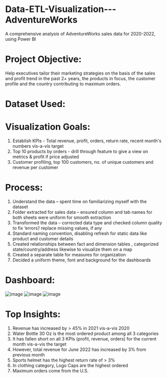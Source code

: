# Data-ETL-Visualization---AdventureWorks
A comprehensive analysis of AdventureWorks sales data for 2020-2022, using Power BI

# Project Objective:
Help executives tailor their marketing strategies on the basis of the sales and profit trend in the past 2+ years, the products in focus, the customer profile and the country contributing to maximum orders.

# Dataset Used:


# Visualization Goals:
1. Establish KPIs - Total revenue, profit, orders, return rate, recent month's numbers vis-a-vis target
2. Top 10 products by orders - drill through feature to give a view on metrics & profit if price adjusted
3. Customer profiling, top 100 customers, no. of unique customers and revenue per customer

#  Process:
1.	Understand the data – spent time on familiarizing myself with the dataset
2.	Folder extracted for sales data – ensured column and tab names for both sheets were uniform for smooth extraction
3.	Transformed the data – corrected data type and checked column quality to fix ‘errors’/ replace missing values, if any
4.	Standard naming convention, disabling refresh for static data like product and customer details
5.	Created relationships between fact and dimension tables , categorized state/country/address likewise to visualize them on a map
6.	Created a separate table for measures for organization
7.	Decided a uniform theme, font and background for the dashboards 

# Dashboard:

![image](https://github.com/user-attachments/assets/c2f38b69-a616-4778-bfd2-501d36eae021)
![image](https://github.com/user-attachments/assets/619db2f9-5f1b-4e44-9c5d-cf17ce87e28d)
![image](https://github.com/user-attachments/assets/5f7b5ca1-d2a8-4f81-91e0-934b9e17fbd2)

# Top Insights:
1. Revenue has increased by > 45% in 2021 vis-a-vis 2020
2. Water Bottle 30 Oz is the most ordered product among all 3 categories
3. It has fallen short on all 3 KPIs (profit, revenue, orders) for the current month vis-a-vis the target
4. However, total revenue for June 2022 has increased by 3% from previous month
5. Sports helmet has the highest return rate of > 3%
6. In clothing category, Logo Caps are the highest ordered
7. Maximum orders come from the U.S.



